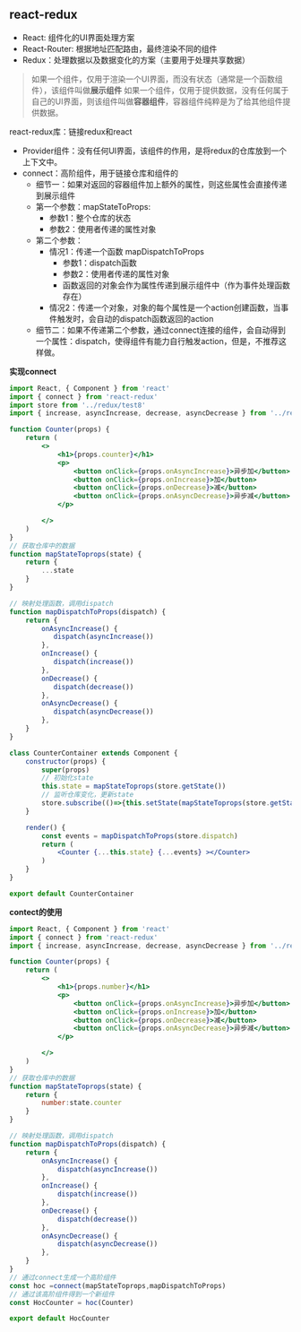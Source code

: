 ## react-redux

- React: 组件化的UI界面处理方案
- React-Router: 根据地址匹配路由，最终渲染不同的组件
- Redux：处理数据以及数据变化的方案（主要用于处理共享数据）

> 如果一个组件，仅用于渲染一个UI界面，而没有状态（通常是一个函数组件），该组件叫做**展示组件**
> 如果一个组件，仅用于提供数据，没有任何属于自己的UI界面，则该组件叫做**容器组件**，容器组件纯粹是为了给其他组件提供数据。


react-redux库：链接redux和react

- Provider组件：没有任何UI界面，该组件的作用，是将redux的仓库放到一个上下文中。
- connect：高阶组件，用于链接仓库和组件的
  - 细节一：如果对返回的容器组件加上额外的属性，则这些属性会直接传递到展示组件
  - 第一个参数：mapStateToProps: 
    - 参数1：整个仓库的状态
    - 参数2：使用者传递的属性对象
  - 第二个参数：
    - 情况1：传递一个函数 mapDispatchToProps
      - 参数1：dispatch函数
      - 参数2：使用者传递的属性对象
      - 函数返回的对象会作为属性传递到展示组件中（作为事件处理函数存在）
    - 情况2：传递一个对象，对象的每个属性是一个action创建函数，当事件触发时，会自动的dispatch函数返回的action
  - 细节二：如果不传递第二个参数，通过connect连接的组件，会自动得到一个属性：dispatch，使得组件有能力自行触发action，但是，不推荐这样做。



**实现connect**
```jsx
import React, { Component } from 'react'
import { connect } from 'react-redux'
import store from '../redux/test8'
import { increase, asyncIncrease, decrease, asyncDecrease } from '../redux/test8/action/counter'

function Counter(props) {
    return (
        <>
            <h1>{props.counter}</h1>
            <p>
                <button onClick={props.onAsyncIncrease}>异步加</button>
                <button onClick={props.onIncrease}>加</button>
                <button onClick={props.onDecrease}>减</button>
                <button onClick={props.onAsyncDecrease}>异步减</button>
            </p>

        </>
    )
}
// 获取仓库中的数据
function mapStateToprops(state) {
    return {
        ...state
    }
}

// 映射处理函数，调用dispatch
function mapDispatchToProps(dispatch) {
    return {
        onAsyncIncrease() {
           dispatch(asyncIncrease())
        },
        onIncrease() {
           dispatch(increase())
        },
        onDecrease() {
           dispatch(decrease())
        },
        onAsyncDecrease() {
           dispatch(asyncDecrease())
        },
    }
}

class CounterContainer extends Component {
    constructor(props) {
        super(props)
        // 初始化state
        this.state = mapStateToprops(store.getState())
        // 监听仓库变化，更新state
        store.subscribe(()=>{this.setState(mapStateToprops(store.getState()))})
    }

    render() {
        const events = mapDispatchToProps(store.dispatch)
        return (
            <Counter {...this.state} {...events} ></Counter>
        )
    }
}

export default CounterContainer
```


**contect的使用**
```jsx
import React, { Component } from 'react'
import { connect } from 'react-redux'
import { increase, asyncIncrease, decrease, asyncDecrease } from '../redux/test8/action/counter'

function Counter(props) {
    return (
        <>
            <h1>{props.number}</h1>
            <p>
                <button onClick={props.onAsyncIncrease}>异步加</button>
                <button onClick={props.onIncrease}>加</button>
                <button onClick={props.onDecrease}>减</button>
                <button onClick={props.onAsyncDecrease}>异步减</button>
            </p>

        </>
    )
}
// 获取仓库中的数据
function mapStateToprops(state) {
    return {
        number:state.counter
    }
}

// 映射处理函数，调用dispatch
function mapDispatchToProps(dispatch) {
    return {
        onAsyncIncrease() {
            dispatch(asyncIncrease())
        },
        onIncrease() {
            dispatch(increase())
        },
        onDecrease() {
            dispatch(decrease())
        },
        onAsyncDecrease() {
            dispatch(asyncDecrease())
        },
    }
}
// 通过connect生成一个高阶组件
const hoc =connect(mapStateToprops,mapDispatchToProps)
// 通过该高阶组件得到一个新组件
const HocCounter = hoc(Counter)

export default HocCounter
```